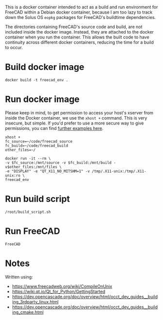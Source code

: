 This is a docker container intended to act as a build and run environment for
FreeCAD within a Debian docker container, because I am too lazy to track down
the Solus OS `eopkg` packages for FreeCAD's buildtime dependencies.

The directories containing FreeCAD's source code and build, are not included
inside the docker image. Instead, they are attached to the docker container
when you run the container. This allows the built code to have continuity
across different docker containers, reducing the time for a build to occur.

# Build docker image

```
docker build -t freecad_env .
```

# Run docker image

Please keep in mind, to get permission to access your host's xserver from
inside the Docker container, we use the `xhost +` command. This is very
insecure, but simple. If you'd prefer to use a more secure way to give
permissions, you can find [further examples
here](https://wiki.ros.org/docker/Tutorials/GUI). 

```
xhost +
fc_source=~/code/freecad_source
fc_build=~/code/freecad_build
other_files=~/

docker run -it --rm \
-v $fc_source:/mnt/source -v $fc_build:/mnt/build -v$other_files:/mnt/files \
-e "DISPLAY" -e "QT_X11_NO_MITSHM=1" -v /tmp/.X11-unix:/tmp/.X11-unix:ro \
freecad_env
```

# Run build script

```
/root/build_script.sh
```

# Run FreeCAD
```
FreeCAD
```

# Notes

Written using:
* https://www.freecadweb.org/wiki/CompileOnUnix
* https://wiki.qt.io/Qt_for_Python/GettingStarted
* https://dev.opencascade.org/doc/overview/html/occt_dev_guides__building_3rdparty_linux.html
* https://dev.opencascade.org/doc/overview/html/occt_dev_guides__building_cmake.html
